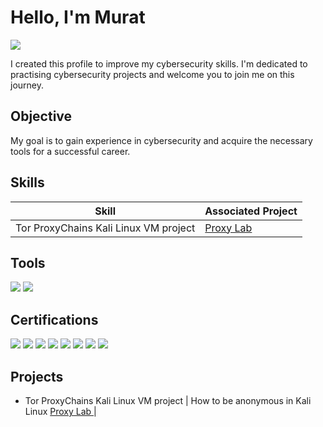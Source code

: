 # Hello, I'm Murat 

<a href="https://linkedin.com/in/gulsalmurat"><img src="https://img.shields.io/badge/-LinkedIn-0072b1?&style=for-the-badge&logo=linkedin&logoColor=white" /></a>

I created this profile to improve my cybersecurity skills. I'm dedicated to practising cybersecurity projects and welcome you to join me on this journey.  

## Objective

My goal is to gain experience in cybersecurity and acquire the necessary tools for a successful career.

## Skills

| Skill                                         | Associated Project         |
|-----------------------------------------------|----------------------------|
| Tor ProxyChains Kali Linux VM project         | <a href="https://github.com/MuratGulsal/-MuratGulsal">Proxy Lab </a>|

## Tools
<img src="https://img.shields.io/badge/-VirtualBox_Oracle-183A61?style=for-the-badge&logo=VirtualBox&logoColor=white" /> 
<img src="https://img.shields.io/badge/-Kali_Linux-557C94?style=for-the-badge&logo=KaliLinux&logoColor=white" />

## Certifications
<div>
<img src="https://img.shields.io/badge/-Security%2B-FF0000?&style=for-the-badge&logo=CompTIA&logoColor=white" />
<img src="https://img.shields.io/badge/CompTIA-CySA+-0057B8?style=for-the-badge&logo=comptia&logoColor=white" />
<img src="https://img.shields.io/badge/CertNexus_CyberSAFE_410-0077B5?style=for-the-badge&logo=cernexus&logoColor=white" />
<img src="https://img.shields.io/badge/Fortinet-Information_Security_Awareness-EE3124?style=for-the-badge&logo=fortinet&logoColor=white" />
<img src="https://img.shields.io/badge/CyberOps_Associate-Cisco-1a8cdd?style=for-the-badge&logo=cisco&logoColor=white" />
<img src="https://img.shields.io/badge/CCNA-Introduction_to_Networks-1A0732?style=for-the-badge&logo=cisco&logoColor=white" />
<img src="https://img.shields.io/badge/Cisco_Networking_Academy-1A73E8?style=for-the-badge&logo=cisco&logoColor=white" />
<img src="https://img.shields.io/badge/NDG_Linux_Unhatched-Introduction_to_Linux-0080FF?style=for-the-badge&logo=linux&logoColor=white" />
</div>

## Projects
- Tor ProxyChains Kali Linux VM project | How to be anonymous in Kali Linux <a href="https://github.com/MuratGulsal/-MuratGulsal">Proxy Lab </a>|
